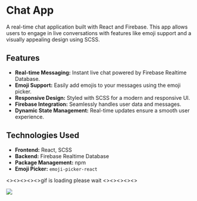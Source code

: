 # Chat App

A real-time chat application built with React and Firebase. This app allows users to engage in live conversations with features like emoji support and a visually appealing design using SCSS.

## Features

- **Real-time Messaging:** Instant live chat powered by Firebase Realtime Database.
- **Emoji Support:** Easily add emojis to your messages using the emoji picker.
- **Responsive Design:** Styled with SCSS for a modern and responsive UI.
- **Firebase Integration:** Seamlessly handles user data and messages.
- **Dynamic State Management:** Real-time updates ensure a smooth user experience.

## Technologies Used

- **Frontend:** React, SCSS
- **Backend:** Firebase Realtime Database
- **Package Management:** npm
- **Emoji Picker:** `emoji-picker-react`

<><><><><>gif is loading please wait <><><><><>

![](ekran.gif)